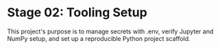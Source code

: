 # Stage 02: Tooling Setup
This project's purpose is to manage secrets with .env, verify Jupyter and NumPy setup, and set up a reproducible Python project scaffold.
